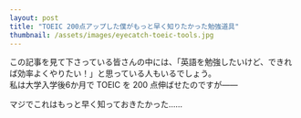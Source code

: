 ```yaml
---
layout: post
title: "TOEIC 200点アップした僕がもっと早く知りたかった勉強道具"
thumbnail: /assets/images/eyecatch-toeic-tools.jpg
---
```


この記事を見て下さっている皆さんの中には、「英語を勉強したいけど、できれば効率よくやりたい！」と思っている人もいるでしょう。  
私は大学入学後6か月で TOEIC を 200 点伸ばせたのですが――


マジでこれはもっと早く知っておきたかった……  

